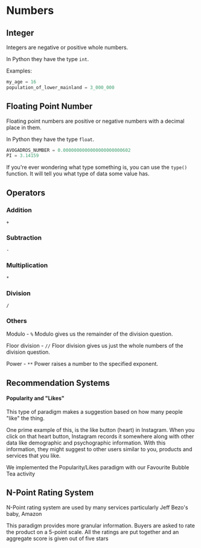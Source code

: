 # Numbers

## Integer

Integers are negative or positive whole numbers.

In Python they have the type `int`.

Examples:

```python
my_age = 16
population_of_lower_mainland = 3_000_000
```
## Floating Point Number

Floating point numbers are positive or negative
numbers with a decimal place in them.

In Python they have the type `float`.

```python
AVOGADROS_NUMBER = 0.0000000000000000000000602
PI = 3.14159
```

If you're ever wondering what type something is, you can
use the `type()` function. It will tell you what type of data
some value has.
## Operators

### Addition
`+`
### Subtraction
`-`
### Multiplication
`*`
### Division
`/`
### Others
Modulo - `%`
Modulo gives us the remainder of the division question.

Floor division - `//`
Floor division gives us just the whole numbers of the
division question.

Power - `**`
Power raises a number to the specified exponent.

## Recommendation Systems

#### Popularity and "Likes"

This type of paradigm makes a suggestion based on
how many people "like" the thing.

One prime example of this, is the like button (heart) in
Instagram. When you click on that heart button, Instagram 
records it somewhere along with other data like demographic
and psychographic information. With this information, they might suggest to other users similar to you, products and services that you like.

We implemented the Popularity/Likes paradigm with our
Favourite Bubble Tea activity

## N-Point Rating System

N-Point rating system are used by many services
particularly Jeff Bezo's baby, Amazon


This paradigm provides more granular information.
Buyers are asked to rate the product on a 5-point scale.
All the ratings are put together and an aggregate score is given
out of five stars
